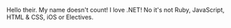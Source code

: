 Hello their. My name doesn't count! I love .NET! No it's not Ruby, JavaScript, HTML & CSS, iOS or Electives.